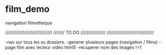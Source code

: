 # film_demo
navigation filmotheque


//////////////////////////////
/////// TO DO ////////////////
//////////////////////////////

-nav sur tous les ss dossiers.
-generer plusieurs pages (navigation / films)
-page film avec lecteur video html5
-recuperer nom des images !=1